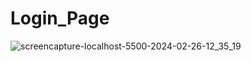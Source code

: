 # Login_Page
![screencapture-localhost-5500-2024-02-26-12_35_19](https://github.com/prashant41/Login_Page/assets/30230584/fe338dc2-97ed-45d6-9048-05a4f4fa3477)
